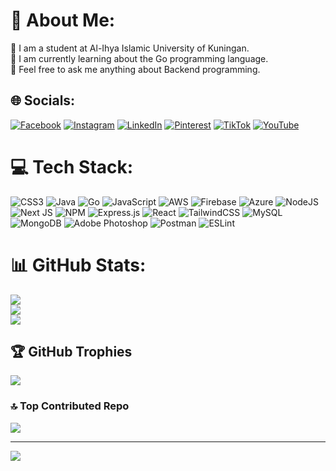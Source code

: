 # 💫 About Me:
📖 I am a student at Al-Ihya Islamic University of Kuningan.<br>🍃 I am currently learning about the Go programming language.<br>🤔 Feel free to ask me anything about Backend programming.


## 🌐 Socials:
[![Facebook](https://img.shields.io/badge/Facebook-%231877F2.svg?logo=Facebook&logoColor=white)](https://facebook.com/WidDad) [![Instagram](https://img.shields.io/badge/Instagram-%23E4405F.svg?logo=Instagram&logoColor=white)](https://instagram.com/@_widadfjry) [![LinkedIn](https://img.shields.io/badge/LinkedIn-%230077B5.svg?logo=linkedin&logoColor=white)](https://linkedin.com/in/WidadFjrY) [![Pinterest](https://img.shields.io/badge/Pinterest-%23E60023.svg?logo=Pinterest&logoColor=white)](https://pinterest.com/@widadzdadz) [![TikTok](https://img.shields.io/badge/TikTok-%23000000.svg?logo=TikTok&logoColor=white)](https://tiktok.com/@@_widadfjry) [![YouTube](https://img.shields.io/badge/YouTube-%23FF0000.svg?logo=YouTube&logoColor=white)](https://youtube.com/@@widdad1851) 

# 💻 Tech Stack:
![CSS3](https://img.shields.io/badge/css3-%231572B6.svg?style=for-the-badge&logo=css3&logoColor=white) ![Java](https://img.shields.io/badge/java-%23ED8B00.svg?style=for-the-badge&logo=java&logoColor=white) ![Go](https://img.shields.io/badge/go-%2300ADD8.svg?style=for-the-badge&logo=go&logoColor=white) ![JavaScript](https://img.shields.io/badge/javascript-%23323330.svg?style=for-the-badge&logo=javascript&logoColor=%23F7DF1E) ![AWS](https://img.shields.io/badge/AWS-%23FF9900.svg?style=for-the-badge&logo=amazon-aws&logoColor=white) ![Firebase](https://img.shields.io/badge/firebase-%23039BE5.svg?style=for-the-badge&logo=firebase) ![Azure](https://img.shields.io/badge/azure-%230072C6.svg?style=for-the-badge&logo=azure-devops&logoColor=white) ![NodeJS](https://img.shields.io/badge/node.js-6DA55F?style=for-the-badge&logo=node.js&logoColor=white) ![Next JS](https://img.shields.io/badge/Next-black?style=for-the-badge&logo=next.js&logoColor=white) ![NPM](https://img.shields.io/badge/NPM-%23000000.svg?style=for-the-badge&logo=npm&logoColor=white) ![Express.js](https://img.shields.io/badge/express.js-%23404d59.svg?style=for-the-badge&logo=express&logoColor=%2361DAFB) ![React](https://img.shields.io/badge/react-%2320232a.svg?style=for-the-badge&logo=react&logoColor=%2361DAFB) ![TailwindCSS](https://img.shields.io/badge/tailwindcss-%2338B2AC.svg?style=for-the-badge&logo=tailwind-css&logoColor=white) ![MySQL](https://img.shields.io/badge/mysql-%2300f.svg?style=for-the-badge&logo=mysql&logoColor=white) ![MongoDB](https://img.shields.io/badge/MongoDB-%234ea94b.svg?style=for-the-badge&logo=mongodb&logoColor=white) ![Adobe Photoshop](https://img.shields.io/badge/adobephotoshop-%2331A8FF.svg?style=for-the-badge&logo=adobephotoshop&logoColor=white) ![Postman](https://img.shields.io/badge/Postman-FF6C37?style=for-the-badge&logo=postman&logoColor=white) ![ESLint](https://img.shields.io/badge/ESLint-4B3263?style=for-the-badge&logo=eslint&logoColor=white)
# 📊 GitHub Stats:
![](https://github-readme-stats.vercel.app/api?username=WidadFjrY&theme=dark&hide_border=false&include_all_commits=true&count_private=true)<br/>
![](https://github-readme-streak-stats.herokuapp.com/?user=WidadFjrY&theme=dark&hide_border=false)<br/>
![](https://github-readme-stats.vercel.app/api/top-langs/?username=WidadFjrY&theme=dark&hide_border=false&include_all_commits=true&count_private=true&layout=compact)

## 🏆 GitHub Trophies
![](https://github-profile-trophy.vercel.app/?username=WidadFjrY&theme=radical&no-frame=false&no-bg=true&margin-w=4)

### 🔝 Top Contributed Repo
![](https://github-contributor-stats.vercel.app/api?username=WidadFjrY&limit=5&theme=dark&combine_all_yearly_contributions=true)

---
[![](https://visitcount.itsvg.in/api?id=WidadFjrY&icon=0&color=0)](https://visitcount.itsvg.in)

<!-- Proudly created with GPRM ( https://gprm.itsvg.in ) -->

